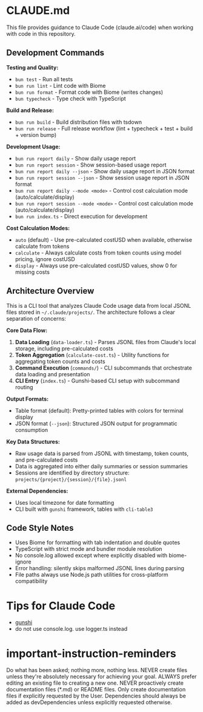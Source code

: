 # CLAUDE.md

This file provides guidance to Claude Code (claude.ai/code) when working with code in this repository.

## Development Commands

**Testing and Quality:**
- `bun test` - Run all tests
- `bun run lint` - Lint code with Biome
- `bun run format` - Format code with Biome (writes changes)
- `bun typecheck` - Type check with TypeScript

**Build and Release:**
- `bun run build` - Build distribution files with tsdown
- `bun run release` - Full release workflow (lint + typecheck + test + build + version bump)

**Development Usage:**
- `bun run report daily` - Show daily usage report
- `bun run report session` - Show session-based usage report
- `bun run report daily --json` - Show daily usage report in JSON format
- `bun run report session --json` - Show session usage report in JSON format
- `bun run report daily --mode <mode>` - Control cost calculation mode (auto/calculate/display)
- `bun run report session --mode <mode>` - Control cost calculation mode (auto/calculate/display)
- `bun run index.ts` - Direct execution for development

**Cost Calculation Modes:**
- `auto` (default) - Use pre-calculated costUSD when available, otherwise calculate from tokens
- `calculate` - Always calculate costs from token counts using model pricing, ignore costUSD
- `display` - Always use pre-calculated costUSD values, show 0 for missing costs

## Architecture Overview

This is a CLI tool that analyzes Claude Code usage data from local JSONL files stored in `~/.claude/projects/`. The architecture follows a clear separation of concerns:

**Core Data Flow:**
1. **Data Loading** (`data-loader.ts`) - Parses JSONL files from Claude's local storage, including pre-calculated costs
2. **Token Aggregation** (`calculate-cost.ts`) - Utility functions for aggregating token counts and costs
3. **Command Execution** (`commands/`) - CLI subcommands that orchestrate data loading and presentation
4. **CLI Entry** (`index.ts`) - Gunshi-based CLI setup with subcommand routing

**Output Formats:**
- Table format (default): Pretty-printed tables with colors for terminal display
- JSON format (`--json`): Structured JSON output for programmatic consumption

**Key Data Structures:**
- Raw usage data is parsed from JSONL with timestamp, token counts, and pre-calculated costs
- Data is aggregated into either daily summaries or session summaries
- Sessions are identified by directory structure: `projects/{project}/{session}/{file}.jsonl`

**External Dependencies:**
- Uses local timezone for date formatting
- CLI built with `gunshi` framework, tables with `cli-table3`

## Code Style Notes

- Uses Biome for formatting with tab indentation and double quotes
- TypeScript with strict mode and bundler module resolution
- No console.log allowed except where explicitly disabled with biome-ignore
- Error handling: silently skips malformed JSONL lines during parsing
- File paths always use Node.js path utilities for cross-platform compatibility

# Tips for Claude Code
- [gunshi](https://gunshi.dev/llms-full.txt)
- do not use console.log. use logger.ts instead

# important-instruction-reminders
Do what has been asked; nothing more, nothing less.
NEVER create files unless they're absolutely necessary for achieving your goal.
ALWAYS prefer editing an existing file to creating a new one.
NEVER proactively create documentation files (*.md) or README files. Only create documentation files if explicitly requested by the User.
Dependencies should always be added as devDependencies unless explicitly requested otherwise.

